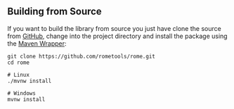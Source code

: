 ## Building from Source

If you want to build the library from source you just have clone the source from
[GitHub](https://github.com/rometools/rome), change into the project directory 
and install the package using the [Maven Wrapper](https://maven.apache.org/wrapper/):

```shell
git clone https://github.com/rometools/rome.git
cd rome

# Linux
./mvnw install

# Windows
mvnw install
```
